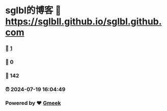 # sglbl的博客 :link: https://sglbll.github.io/sglbl.github.com 
### :page_facing_up: [1](https://sglbll.github.io/sglbl.github.com/tag.html) 
### :speech_balloon: 0 
### :hibiscus: 142 
### :alarm_clock: 2024-07-19 16:04:49 
### Powered by :heart: [Gmeek](https://github.com/Meekdai/Gmeek)
